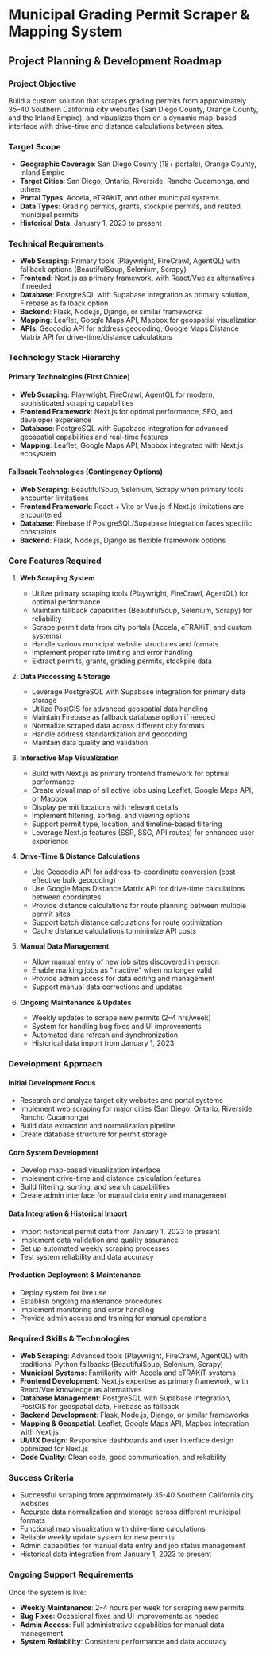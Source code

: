 # Municipal Grading Permit Scraper & Mapping System
## Project Planning & Development Roadmap

### Project Objective
Build a custom solution that scrapes grading permits from approximately 35–40 Southern California city websites (San Diego County, Orange County, and the Inland Empire), and visualizes them on a dynamic map-based interface with drive-time and distance calculations between sites.

### Target Scope
- **Geographic Coverage**: San Diego County (18+ portals), Orange County, Inland Empire
- **Target Cities**: San Diego, Ontario, Riverside, Rancho Cucamonga, and others
- **Portal Types**: Accela, eTRAKiT, and other municipal systems
- **Data Types**: Grading permits, grants, stockpile permits, and related municipal permits
- **Historical Data**: January 1, 2023 to present

### Technical Requirements
- **Web Scraping**: Primary tools (Playwright, FireCrawl, AgentQL) with fallback options (BeautifulSoup, Selenium, Scrapy)
- **Frontend**: Next.js as primary framework, with React/Vue as alternatives if needed
- **Database**: PostgreSQL with Supabase integration as primary solution, Firebase as fallback option
- **Backend**: Flask, Node.js, Django, or similar frameworks
- **Mapping**: Leaflet, Google Maps API, Mapbox for geospatial visualization
- **APIs**: Geocodio API for address geocoding, Google Maps Distance Matrix API for drive-time/distance calculations

### Technology Stack Hierarchy

#### Primary Technologies (First Choice)
- **Web Scraping**: Playwright, FireCrawl, AgentQL for modern, sophisticated scraping capabilities
- **Frontend Framework**: Next.js for optimal performance, SEO, and developer experience
- **Database**: PostgreSQL with Supabase integration for advanced geospatial capabilities and real-time features
- **Mapping**: Leaflet, Google Maps API, Mapbox integrated with Next.js ecosystem

#### Fallback Technologies (Contingency Options)
- **Web Scraping**: BeautifulSoup, Selenium, Scrapy when primary tools encounter limitations
- **Frontend Framework**: React + Vite or Vue.js if Next.js limitations are encountered
- **Database**: Firebase if PostgreSQL/Supabase integration faces specific constraints
- **Backend**: Flask, Node.js, Django as flexible framework options

### Core Features Required
1. **Web Scraping System**
   - Utilize primary scraping tools (Playwright, FireCrawl, AgentQL) for optimal performance
   - Maintain fallback capabilities (BeautifulSoup, Selenium, Scrapy) for reliability
   - Scrape permit data from city portals (Accela, eTRAKiT, and custom systems)
   - Handle various municipal website structures and formats
   - Implement proper rate limiting and error handling
   - Extract permits, grants, grading permits, stockpile data

2. **Data Processing & Storage**
   - Leverage PostgreSQL with Supabase integration for primary data storage
   - Utilize PostGIS for advanced geospatial data handling
   - Maintain Firebase as fallback database option if needed
   - Normalize scraped data across different city formats
   - Handle address standardization and geocoding
   - Maintain data quality and validation

3. **Interactive Map Visualization**
   - Build with Next.js as primary frontend framework for optimal performance
   - Create visual map of all active jobs using Leaflet, Google Maps API, or Mapbox
   - Display permit locations with relevant details
   - Implement filtering, sorting, and viewing options
   - Support permit type, location, and timeline-based filtering
   - Leverage Next.js features (SSR, SSG, API routes) for enhanced user experience

4. **Drive-Time & Distance Calculations**
   - Use Geocodio API for address-to-coordinate conversion (cost-effective bulk geocoding)
   - Use Google Maps Distance Matrix API for drive-time calculations between coordinates
   - Provide distance calculations for route planning between multiple permit sites
   - Support batch distance calculations for route optimization
   - Cache distance calculations to minimize API costs

5. **Manual Data Management**
   - Allow manual entry of new job sites discovered in person
   - Enable marking jobs as "inactive" when no longer valid
   - Provide admin access for data editing and management
   - Support manual data corrections and updates

6. **Ongoing Maintenance & Updates**
   - Weekly updates to scrape new permits (2–4 hrs/week)
   - System for handling bug fixes and UI improvements
   - Automated data refresh and synchronization
   - Historical data import from January 1, 2023

### Development Approach

#### Initial Development Focus
- Research and analyze target city websites and portal systems
- Implement web scraping for major cities (San Diego, Ontario, Riverside, Rancho Cucamonga)
- Build data extraction and normalization pipeline
- Create database structure for permit storage

#### Core System Development
- Develop map-based visualization interface
- Implement drive-time and distance calculation features
- Build filtering, sorting, and search capabilities
- Create admin interface for manual data entry and management

#### Data Integration & Historical Import
- Import historical permit data from January 1, 2023 to present
- Implement data validation and quality assurance
- Set up automated weekly scraping processes
- Test system reliability and data accuracy

#### Production Deployment & Maintenance
- Deploy system for live use
- Establish ongoing maintenance procedures
- Implement monitoring and error handling
- Provide admin access and training for manual operations

### Required Skills & Technologies
- **Web Scraping**: Advanced tools (Playwright, FireCrawl, AgentQL) with traditional Python fallbacks (BeautifulSoup, Selenium, Scrapy)
- **Municipal Systems**: Familiarity with Accela and eTRAKiT systems
- **Frontend Development**: Next.js expertise as primary framework, with React/Vue knowledge as alternatives
- **Database Management**: PostgreSQL with Supabase integration, PostGIS for geospatial data, Firebase as fallback
- **Backend Development**: Flask, Node.js, Django, or similar frameworks
- **Mapping & Geospatial**: Leaflet, Google Maps API, Mapbox integration with Next.js
- **UI/UX Design**: Responsive dashboards and user interface design optimized for Next.js
- **Code Quality**: Clean code, good communication, and reliability

### Success Criteria
- Successful scraping from approximately 35-40 Southern California city websites
- Accurate data normalization and storage across different municipal formats
- Functional map visualization with drive-time calculations
- Reliable weekly update system for new permits
- Admin capabilities for manual data entry and job status management
- Historical data integration from January 1, 2023 to present

### Ongoing Support Requirements
Once the system is live:
- **Weekly Maintenance**: 2–4 hours per week for scraping new permits
- **Bug Fixes**: Occasional fixes and UI improvements as needed
- **Admin Access**: Full administrative capabilities for manual data management
- **System Reliability**: Consistent performance and data accuracy